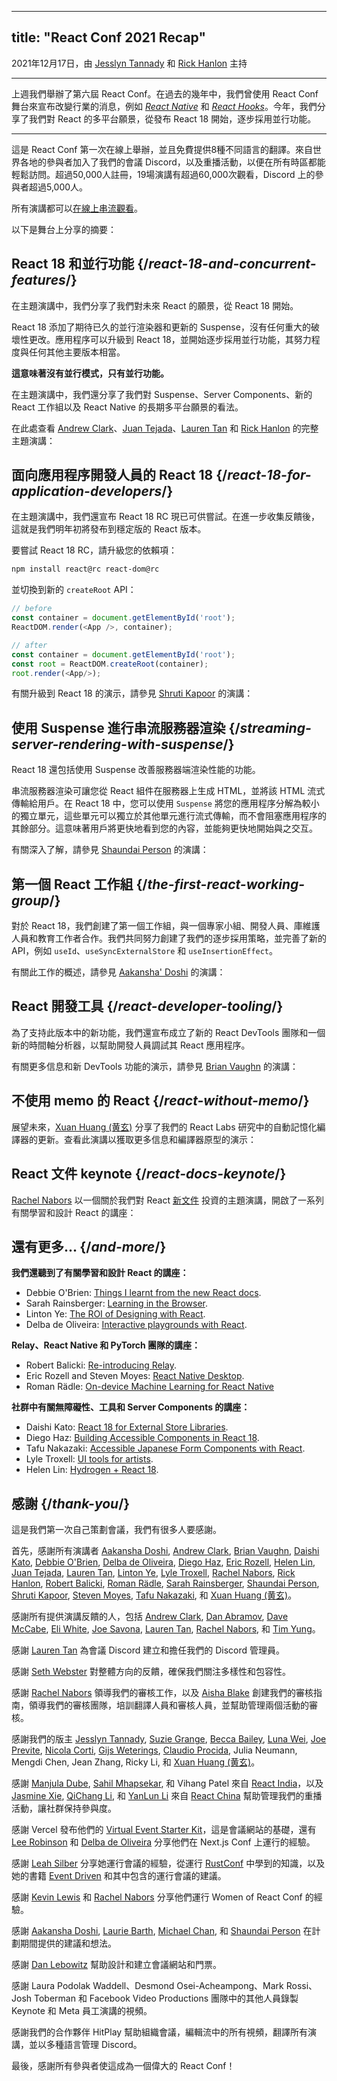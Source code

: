 
---
title: "React Conf 2021 Recap"
---

2021年12月17日，由 [Jesslyn Tannady](https://twitter.com/jtannady) 和 [Rick Hanlon](https://twitter.com/rickhanlonii) 主持

---

<Intro>

上週我們舉辦了第六屆 React Conf。在過去的幾年中，我們曾使用 React Conf 舞台來宣布改變行業的消息，例如 [_React Native_](https://engineering.fb.com/2015/03/26/android/react-native-bringing-modern-web-techniques-to-mobile/) 和 [_React Hooks_](https://reactjs.org/docs/hooks-intro.html)。今年，我們分享了我們對 React 的多平台願景，從發布 React 18 開始，逐步採用並行功能。

</Intro>

---

這是 React Conf 第一次在線上舉辦，並且免費提供8種不同語言的翻譯。來自世界各地的參與者加入了我們的會議 Discord，以及重播活動，以便在所有時區都能輕鬆訪問。超過50,000人註冊，19場演講有超過60,000次觀看，Discord 上的參與者超過5,000人。

所有演講都可以[在線上串流觀看](https://www.youtube.com/watch?v=FZ0cG47msEk&list=PLNG_1j3cPCaZZ7etkzWA7JfdmKWT0pMsa)。

以下是舞台上分享的摘要：

## React 18 和並行功能 {/*react-18-and-concurrent-features*/}

在主題演講中，我們分享了我們對未來 React 的願景，從 React 18 開始。

React 18 添加了期待已久的並行渲染器和更新的 Suspense，沒有任何重大的破壞性更改。應用程序可以升級到 React 18，並開始逐步採用並行功能，其努力程度與任何其他主要版本相當。

**這意味著沒有並行模式，只有並行功能。**

在主題演講中，我們還分享了我們對 Suspense、Server Components、新的 React 工作組以及 React Native 的長期多平台願景的看法。

在此處查看 [Andrew Clark](https://twitter.com/acdlite)、[Juan Tejada](https://twitter.com/_jstejada)、[Lauren Tan](https://twitter.com/potetotes) 和 [Rick Hanlon](https://twitter.com/rickhanlonii) 的完整主題演講：

<YouTubeIframe src="https://www.youtube.com/embed/FZ0cG47msEk" />

## 面向應用程序開發人員的 React 18 {/*react-18-for-application-developers*/}

在主題演講中，我們還宣布 React 18 RC 現已可供嘗試。在進一步收集反饋後，這就是我們明年初將發布到穩定版的 React 版本。

要嘗試 React 18 RC，請升級您的依賴項：

```bash
npm install react@rc react-dom@rc
```

並切換到新的 `createRoot` API：

```js
// before
const container = document.getElementById('root');
ReactDOM.render(<App />, container);

// after
const container = document.getElementById('root');
const root = ReactDOM.createRoot(container);
root.render(<App/>);
```

有關升級到 React 18 的演示，請參見 [Shruti Kapoor](https://twitter.com/shrutikapoor08) 的演講：

<YouTubeIframe src="https://www.youtube.com/embed/ytudH8je5ko" />

## 使用 Suspense 進行串流服務器渲染 {/*streaming-server-rendering-with-suspense*/}

React 18 還包括使用 Suspense 改善服務器端渲染性能的功能。

串流服務器渲染可讓您從 React 組件在服務器上生成 HTML，並將該 HTML 流式傳輸給用戶。在 React 18 中，您可以使用 `Suspense` 將您的應用程序分解為較小的獨立單元，這些單元可以獨立於其他單元進行流式傳輸，而不會阻塞應用程序的其餘部分。這意味著用戶將更快地看到您的內容，並能夠更快地開始與之交互。

有關深入了解，請參見 [Shaundai Person](https://twitter.com/shaundai) 的演講：

<YouTubeIframe src="https://www.youtube.com/embed/pj5N-Khihgc" />

## 第一個 React 工作組 {/*the-first-react-working-group*/}

對於 React 18，我們創建了第一個工作組，與一個專家小組、開發人員、庫維護人員和教育工作者合作。我們共同努力創建了我們的逐步採用策略，並完善了新的 API，例如 `useId`、`useSyncExternalStore` 和 `useInsertionEffect`。

有關此工作的概述，請參見 [Aakansha' Doshi](https://twitter.com/aakansha1216) 的演講：

<YouTubeIframe src="https://www.youtube.com/embed/qn7gRClrC9U" />

## React 開發工具 {/*react-developer-tooling*/}

為了支持此版本中的新功能，我們還宣布成立了新的 React DevTools 團隊和一個新的時間軸分析器，以幫助開發人員調試其 React 應用程序。

有關更多信息和新 DevTools 功能的演示，請參見 [Brian Vaughn](https://twitter.com/brian_d_vaughn) 的演講：

<YouTubeIframe src="https://www.youtube.com/embed/oxDfrke8rZg" />

## 不使用 memo 的 React {/*react-without-memo*/}

展望未來，[Xuan Huang (黄玄)](https://twitter.com/Huxpro) 分享了我們的 React Labs 研究中的自動記憶化編譯器的更新。查看此演講以獲取更多信息和編譯器原型的演示：

<YouTubeIframe src="https://www.youtube.com/embed/lGEMwh32soc" />

## React 文件 keynote {/*react-docs-keynote*/}

[Rachel Nabors](https://twitter.com/rachelnabors) 以一個關於我們對 React [新文件](https://beta.reactjs.org/) 投資的主題演講，開啟了一系列有關學習和設計 React 的講座：

<YouTubeIframe src="https://www.youtube.com/embed/mneDaMYOKP8" />

## 還有更多... {/*and-more*/}

**我們還聽到了有關學習和設計 React 的講座：**

* Debbie O'Brien: [Things I learnt from the new React docs](https://youtu.be/-7odLW_hG7s).
* Sarah Rainsberger: [Learning in the Browser](https://youtu.be/5X-WEQflCL0).
* Linton Ye: [The ROI of Designing with React](https://youtu.be/7cPWmID5XAk).
* Delba de Oliveira: [Interactive playgrounds with React](https://youtu.be/zL8cz2W0z34).

**Relay、React Native 和 PyTorch 團隊的講座：**

* Robert Balicki: [Re-introducing Relay](https://youtu.be/lhVGdErZuN4).
* Eric Rozell and Steven Moyes: [React Native Desktop](https://youtu.be/9L4FFrvwJwY).
* Roman Rädle: [On-device Machine Learning for React Native](https://youtu.be/NLj73vrc2I8)

**社群中有關無障礙性、工具和 Server Components 的講座：**

* Daishi Kato: [React 18 for External Store Libraries](https://youtu.be/oPfSC5bQPR8).
* Diego Haz: [Building Accessible Components in React 18](https://youtu.be/dcm8fjBfro8).
* Tafu Nakazaki: [Accessible Japanese Form Components with React](https://youtu.be/S4a0QlsH0pU).
* Lyle Troxell: [UI tools for artists](https://youtu.be/b3l4WxipFsE).
* Helen Lin: [Hydrogen + React 18](https://youtu.be/HS6vIYkSNks).

## 感謝 {/*thank-you*/}

這是我們第一次自己策劃會議，我們有很多人要感謝。

首先，感謝所有演講者 [Aakansha Doshi](https://twitter.com/aakansha1216), [Andrew Clark](https://twitter.com/acdlite), [Brian Vaughn](https://twitter.com/brian_d_vaughn), [Daishi Kato](https://twitter.com/dai_shi), [Debbie O'Brien](https://twitter.com/debs_obrien), [Delba de Oliveira](https://twitter.com/delba_oliveira), [Diego Haz](https://twitter.com/diegohaz), [Eric Rozell](https://twitter.com/EricRozell), [Helen Lin](https://twitter.com/wizardlyhel), [Juan Tejada](https://twitter.com/_jstejada), [Lauren Tan](https://twitter.com/potetotes), [Linton Ye](https://twitter.com/lintonye), [Lyle Troxell](https://twitter.com/lyle), [Rachel Nabors](https://twitter.com/rachelnabors), [Rick Hanlon](https://twitter.com/rickhanlonii), [Robert Balicki](https://twitter.com/StatisticsFTW), [Roman Rädle](https://twitter.com/raedle), [Sarah Rainsberger](https://twitter.com/sarah11918), [Shaundai Person](https://twitter.com/shaundai), [Shruti Kapoor](https://twitter.com/shrutikapoor08), [Steven Moyes](https://twitter.com/moyessa), [Tafu Nakazaki](https://twitter.com/hawaiiman0), 和 [Xuan Huang (黄玄)](https://twitter.com/Huxpro)。

感謝所有提供演講反饋的人，包括 [Andrew Clark](https://twitter.com/acdlite), [Dan Abramov](https://twitter.com/dan_abramov), [Dave McCabe](https://twitter.com/mcc_abe), [Eli White](https://twitter.com/Eli_White), [Joe Savona](https://twitter.com/en_JS),  [Lauren Tan](https://twitter.com/potetotes), [Rachel Nabors](https://twitter.com/rachelnabors), 和 [Tim Yung](https://twitter.com/yungsters)。

感謝 [Lauren Tan](https://twitter.com/potetotes) 為會議 Discord 建立和擔任我們的 Discord 管理員。

感謝 [Seth Webster](https://twitter.com/sethwebster) 對整體方向的反饋，確保我們關注多樣性和包容性。

感謝 [Rachel Nabors](https://twitter.com/rachelnabors) 領導我們的審核工作，以及 [Aisha Blake](https://twitter.com/AishaBlake) 創建我們的審核指南，領導我們的審核團隊，培訓翻譯人員和審核人員，並幫助管理兩個活動的審核。

感謝我們的版主 [Jesslyn Tannady](https://twitter.com/jtannady), [Suzie Grange](https://twitter.com/missuze), [Becca Bailey](https://twitter.com/beccaliz), [Luna Wei](https://twitter.com/lunaleaps), [Joe Previte](https://twitter.com/jsjoeio), [Nicola Corti](https://twitter.com/Cortinico), [Gijs Weterings](https://twitter.com/gweterings), [Claudio Procida](https://twitter.com/claudiopro), Julia Neumann, Mengdi Chen, Jean Zhang, Ricky Li, 和 [Xuan Huang (黄玄)](https://twitter.com/Huxpro)。

感謝 [Manjula Dube](https://twitter.com/manjula_dube), [Sahil Mhapsekar](https://twitter.com/apheri0), 和 Vihang Patel 來自 [React India](https://www.reactindia.io/)，以及 [Jasmine Xie](https://twitter.com/jasmine_xby), [QiChang Li](https://twitter.com/QCL15), 和 [YanLun Li](https://twitter.com/anneincoding) 來自 [React China](https://twitter.com/ReactChina) 幫助管理我們的重播活動，讓社群保持參與度。

感謝 Vercel 發布他們的 [Virtual Event Starter Kit](https://vercel.com/virtual-event-starter-kit)，這是會議網站的基礎，還有 [Lee Robinson](https://twitter.com/leeerob) 和 [Delba de Oliveira](https://twitter.com/delba_oliveira) 分享他們在 Next.js Conf 上運行的經驗。

感謝 [Leah Silber](https://twitter.com/wifelette) 分享她運行會議的經驗，從運行 [RustConf](https://rustconf.com/) 中學到的知識，以及她的書籍 [Event Driven](https://leanpub.com/eventdriven/) 和其中包含的運行會議的建議。

感謝 [Kevin Lewis](https://twitter.com/_phzn) 和 [Rachel Nabors](https://twitter.com/rachelnabors) 分享他們運行 Women of React Conf 的經驗。

感謝 [Aakansha Doshi](https://twitter.com/aakansha1216), [Laurie Barth](https://twitter.com/laurieontech), [Michael Chan](https://twitter.com/chantastic), 和 [Shaundai Person](https://twitter.com/shaundai) 在計劃期間提供的建議和想法。

感謝 [Dan Lebowitz](https://twitter.com/lebo) 幫助設計和建立會議網站和門票。

感謝 Laura Podolak Waddell、Desmond Osei-Acheampong、Mark Rossi、Josh Toberman 和 Facebook Video Productions 團隊中的其他人員錄製 Keynote 和 Meta 員工演講的視頻。

感謝我們的合作夥伴 HitPlay 幫助組織會議，編輯流中的所有視頻，翻譯所有演講，並以多種語言管理 Discord。

最後，感謝所有參與者使這成為一個偉大的 React Conf！
